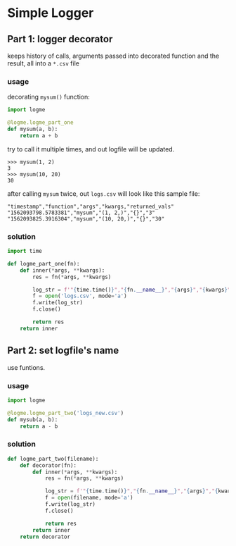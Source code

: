 # Simple Logger

## Part 1: logger decorator

keeps history of calls, arguments passed into decorated function and the result, all 
into a `*.csv` file

### usage

decorating `mysum()` function:

```python
import logme 

@logme.logme_part_one
def mysum(a, b):
    return a + b
```

try to call it multiple times, and out logfile will be updated. 
```
>>> mysum(1, 2)
3
>>> mysum(10, 20)
30
```

after calling `mysum` twice, out `logs.csv` will look like this sample file:

```csv
"timestamp","function","args","kwargs,"returned_vals"
"1562093798.5783381","mysum","(1, 2,)","{}","3"
"1562093825.3916304","mysum","(10, 20,)","{}","30"
```

### solution 

```python
import time 

def logme_part_one(fn):
    def inner(*args, **kwargs):
        res = fn(*args, **kwargs)

        log_str = f'"{time.time()}","{fn.__name__}","{args}","{kwargs}","{res}"\n'
        f = open('logs.csv', mode='a')
        f.write(log_str)
        f.close()

        return res
    return inner
```


## Part 2: set logfile's name

use funtions.

### usage 

```python
import logme 

@logme.logme_part_two('logs_new.csv')
def mysub(a, b):
    return a - b
```

### solution

```python
def logme_part_two(filename):
    def decorator(fn):
        def inner(*args, **kwargs):
            res = fn(*args, **kwargs)

            log_str = f'"{time.time()}","{fn.__name__}","{args}","{kwargs}","{res}"\n'
            f = open(filename, mode='a')
            f.write(log_str)
            f.close()

            return res
        return inner
    return decorator
```
